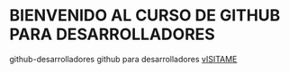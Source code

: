 # BIENVENIDO AL CURSO DE GITHUB PARA DESARROLLADORES
github-desarrolladores
github para desarrolladores 
[vISITAME](https://www.facebook.com/Maykel.Pujota.593/)
